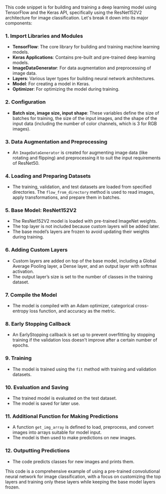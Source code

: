 This code snippet is for building and training a deep learning model using TensorFlow and the Keras API, specifically using the ResNet152V2 architecture for image classification. Let's break it down into its major components:

### 1. Import Libraries and Modules
- **TensorFlow**: The core library for building and training machine learning models.
- **Keras Applications**: Contains pre-built and pre-trained deep learning models.
- **ImageDataGenerator**: For data augmentation and preprocessing of image data.
- **Layers**: Various layer types for building neural network architectures.
- **Model**: For creating a model in Keras.
- **Optimizer**: For optimizing the model during training.

### 2. Configuration
- **Batch size, image size, input shape**: These variables define the size of batches for training, the size of the input images, and the shape of the input data (including the number of color channels, which is 3 for RGB images).

### 3. Data Augmentation and Preprocessing
- An `ImageDataGenerator` is created for augmenting image data (like rotating and flipping) and preprocessing it to suit the input requirements of ResNet50.

### 4. Loading and Preparing Datasets
- The training, validation, and test datasets are loaded from specified directories. The `flow_from_directory` method is used to read images, apply transformations, and prepare them in batches.

### 5. Base Model: ResNet152V2
- The ResNet152V2 model is loaded with pre-trained ImageNet weights.
- The top layer is not included because custom layers will be added later.
- The base model’s layers are frozen to avoid updating their weights during training.

### 6. Adding Custom Layers
- Custom layers are added on top of the base model, including a Global Average Pooling layer, a Dense layer, and an output layer with softmax activation.
- The output layer’s size is set to the number of classes in the training dataset.

### 7. Compile the Model
- The model is compiled with an Adam optimizer, categorical cross-entropy loss function, and accuracy as the metric.

### 8. Early Stopping Callback
- An EarlyStopping callback is set up to prevent overfitting by stopping training if the validation loss doesn't improve after a certain number of epochs.

### 9. Training
- The model is trained using the `fit` method with training and validation datasets.

### 10. Evaluation and Saving
- The trained model is evaluated on the test dataset.
- The model is saved for later use.

### 11. Additional Function for Making Predictions
- A function `get_img_array` is defined to load, preprocess, and convert images into arrays suitable for model input.
- The model is then used to make predictions on new images.

### 12. Outputting Predictions
- The code predicts classes for new images and prints them.

This code is a comprehensive example of using a pre-trained convolutional neural network for image classification, with a focus on customizing the top layers and training only these layers while keeping the base model layers frozen.